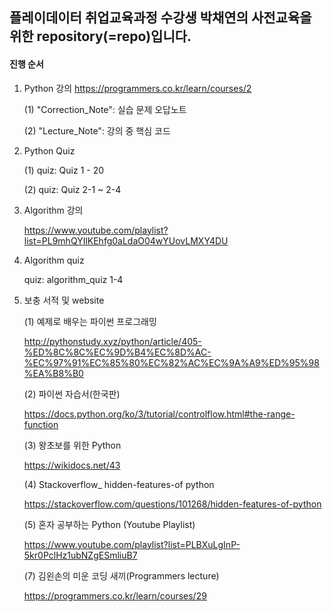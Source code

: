 ## 플레이데이터 취업교육과정 수강생 박채연의 사전교육을 위한 repository(=repo)입니다.
#### 진행 순서
1. Python 강의 
https://programmers.co.kr/learn/courses/2

    (1) "Correction_Note": 실습 문제 오답노트
 
    (2) "Lecture_Note": 강의 중 핵심 코드
 
 
2.  Python Quiz

    (1) quiz: Quiz 1 - 20
  
    (2) quiz: Quiz 2-1 ~ 2-4
  
3. Algorithm 강의

    https://www.youtube.com/playlist?list=PL9mhQYIlKEhfg0aLdaO04wYUovLMXY4DU


4. Algorithm quiz

    quiz: algorithm_quiz 1-4

5. 보충 서적 및 website


   (1) 예제로 배우는 파이썬 프로그래밍
   
   http://pythonstudy.xyz/python/article/405-%ED%8C%8C%EC%9D%B4%EC%8D%AC-%EC%97%91%EC%85%80%EC%82%AC%EC%9A%A9%ED%95%98%EA%B8%B0

   (2) 파이썬 자습서(한국판)
   
   https://docs.python.org/ko/3/tutorial/controlflow.html#the-range-function

   (3) 왕초보를 위한 Python
   
   https://wikidocs.net/43

   (4) Stackoverflow_ hidden-features-of python
   
   https://stackoverflow.com/questions/101268/hidden-features-of-python

   (5) 혼자 공부하는 Python (Youtube Playlist)
   
   https://www.youtube.com/playlist?list=PLBXuLgInP-5kr0PclHz1ubNZgESmliuB7

   (7) 김왼손의 미운 코딩 새끼(Programmers lecture)
   
   https://programmers.co.kr/learn/courses/29
